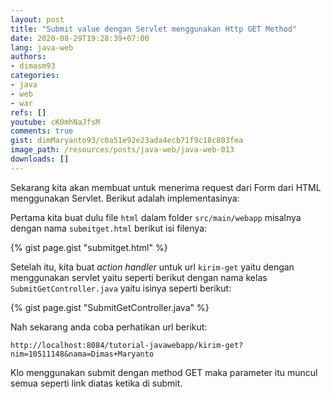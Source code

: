 ```yaml
---
layout: post
title: "Submit value dengan Servlet menggunakan Http GET Method"
date: 2020-08-29T19:28:39+07:00
lang: java-web
authors:
- dimasm93
categories:
- java
- web
- war
refs: []
youtube: cK0mhNaJfsM
comments: true
gist: dimMaryanto93/c0a51e92e23ada4ecb71f9c18c803fea
image_path: /resources/posts/java-web/java-web-013
downloads: []
---
```


Sekarang kita akan membuat untuk menerima request dari Form dari HTML menggunakan Servlet. Berikut adalah implementasinya:

Pertama kita buat dulu file `html` dalam folder `src/main/webapp` misalnya dengan nama `submitget.html` berikut isi filenya:

{% gist page.gist "submitget.html" %}

Setelah itu, kita buat _action handler_ untuk url `kirim-get` yaitu dengan menggunakan servlet yaitu seperti berikut dengan nama kelas `SubmitGetController.java` yaitu isinya seperti berikut:

{% gist page.gist "SubmitGetController.java" %}

Nah sekarang anda coba perhatikan url berikut:

`http://localhost:8084/tutorial-javawebapp/kirim-get?nim=10511148&nama=Dimas+Maryanto`

Klo menggunakan submit dengan method GET maka parameter itu muncul semua seperti link diatas ketika di submit.